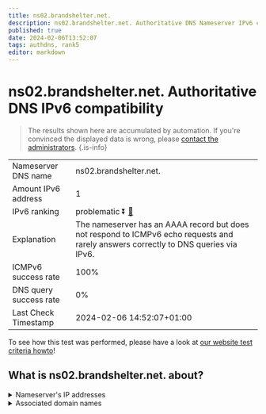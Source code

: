 ```yaml
---
title: ns02.brandshelter.net.
description: ns02.brandshelter.net. Authoritative DNS Nameserver IPv6 compatibility
published: true
date: 2024-02-06T13:52:07
tags: authdns, rank5
editor: markdown
---
```


# ns02.brandshelter.net. Authoritative DNS IPv6 compatibility

> The results shown here are accumulated by automation. If you're convinced the displayed data is wrong, please [contact the administrators](/howto/chat). 
{.is-info}




|   |   |
| - | - |
| Nameserver DNS name | ns02.brandshelter.net.
| Amount IPv6 address | 1
| IPv6 ranking | problematic :arrow_double_down: [🔗](/howto/ranking) |
| Explanation | The nameserver has an AAAA record but does not respond to ICMPv6 echo requests and rarely answers correctly to DNS queries via IPv6. |
| ICMPv6 success rate | 100%|
| DNS query success rate | 0% |
| Last Check Timestamp | 2024-02-06 14:52:07+01:00 |

To see how this test was performed, please have a look at [our website test criteria howto](/howto/testcriteria/authdns)!


## What is ns02.brandshelter.net. about?




<details>
<summary>Nameserver's IP addresses</summary>

2a04:2b00:14bb::12

</details>



<details>
<summary>Associated domain names</summary>

www.merckgroup.com

</details>
